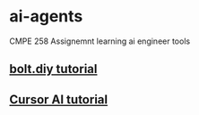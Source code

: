 # ai-agents
CMPE 258 Assignemnt learning ai engineer tools

## [bolt.diy tutorial](https://youtu.be/GexCBEPfiUU)
## [Cursor AI tutorial](https://youtu.be/B8vCIVGcvl4)
